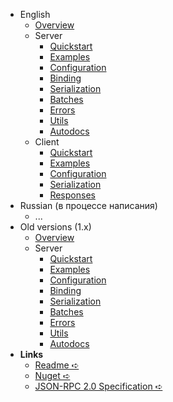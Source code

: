 - English
  - [Overview](/en/overview)
  - Server
    - [Quickstart](/en/server/quickstart)
    - [Examples](/en/server/examples)
    - [Configuration](/en/server/configuration)
    - [Binding](/en/server/binding)
    - [Serialization](/en/server/serialization)
    - [Batches](/en/server/batches)
    - [Errors](/en/server/errors)
    - [Utils](/en/server/utils)
    - [Autodocs](/en/server/autodocs)
  - Client
    - [Quickstart](/en/client/quickstart)
    - [Examples](/en/client/examples)
    - [Configuration](/en/client/configuration)
    - [Serialization](/en/client/serialization)
    - [Responses](/en/client/responses)
- Russian (в процессе написания)
  - ...
- Old versions (1.x)
  - [Overview](/v1/en/overview)
  - Server
    - [Quickstart](/v1/en/server/quickstart)
    - [Examples](/v1/en/server/examples)
    - [Configuration](/v1/en/server/configuration)
    - [Binding](/v1/en/server/binding)
    - [Serialization](/v1/en/server/serialization)
    - [Batches](/v1/en/server/batches)
    - [Errors](/v1/en/server/errors)
    - [Utils](/v1/en/server/utils)
    - [Autodocs](/v1/en/server/autodocs)
- **Links**
  - [Readme ➪](https://github.com/tochka-public/Tochka.JsonRpc/blob/master/README.md)
  - [Nuget ➪](https://www.nuget.org/profiles/tochka-public)
  - [JSON-RPC 2.0 Specification ➪](https://www.jsonrpc.org/specification)
